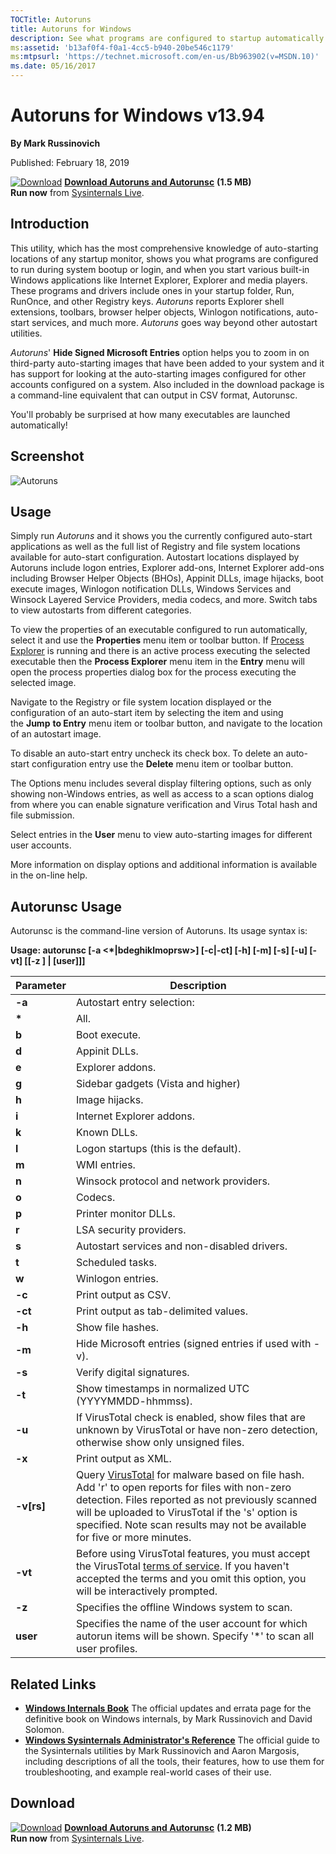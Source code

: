 ```yaml
--- 
TOCTitle: Autoruns
title: Autoruns for Windows
description: See what programs are configured to startup automatically when your system boots and you login.
ms:assetid: 'b13af0f4-f0a1-4cc5-b940-20be546c1179'
ms:mtpsurl: 'https://technet.microsoft.com/en-us/Bb963902(v=MSDN.10)'
ms.date: 05/16/2017
---
```


Autoruns for Windows v13.94
===========================

**By Mark Russinovich**

Published: February 18, 2019

[![Download](/media/landing/sysinternals/download_sm.png)](https://download.sysinternals.com/files/Autoruns.zip) [**Download Autoruns and Autorunsc**](https://download.sysinternals.com/files/Autoruns.zip) **(1.5 MB)**  
**Run now** from [Sysinternals Live](https://live.sysinternals.com/autoruns.exe).

## Introduction

This utility, which has the most comprehensive knowledge of
auto-starting locations of any startup monitor, shows you what programs
are configured to run during system bootup or login, and when you start
various built-in Windows applications like Internet Explorer, Explorer
and media players. These programs and drivers include ones in your
startup folder, Run, RunOnce, and other Registry keys.
*Autoruns* reports Explorer shell extensions, toolbars, browser helper
objects, Winlogon notifications, auto-start services, and much
more. *Autoruns* goes way beyond other autostart utilities.

*Autoruns*' **Hide Signed Microsoft Entries** option helps you to zoom
in on third-party auto-starting images that have been added to your
system and it has support for looking at the auto-starting images
configured for other accounts configured on a system. Also included in
the download package is a command-line equivalent that can output in CSV
format, Autorunsc.

You'll probably be surprised at how many executables are launched
automatically!

## Screenshot

![Autoruns](/media/landing/sysinternals/autoruns_v13.png)

## Usage

Simply run *Autoruns* and it shows you the currently configured
auto-start applications as well as the full list of Registry and file
system locations available for auto-start configuration. Autostart
locations displayed by Autoruns include logon entries, Explorer add-ons,
Internet Explorer add-ons including Browser Helper Objects (BHOs),
Appinit DLLs, image hijacks, boot execute images, Winlogon notification
DLLs, Windows Services and Winsock Layered Service Providers, media
codecs, and more. Switch tabs to view autostarts from different
categories.

To view the properties of an executable configured to run automatically,
select it and use the **Properties** menu item or toolbar button. If
[Process Explorer](process-explorer.md) is
running and there is an active process executing the selected executable
then the **Process Explorer** menu item in the **Entry** menu will open
the process properties dialog box for the process executing the selected
image.

Navigate to the Registry or file system location displayed or the
configuration of an auto-start item by selecting the item and using
the **Jump** **to Entry** menu item or toolbar button, and navigate to
the location of an autostart image.

To disable an auto-start entry uncheck its check box. To delete an
auto-start configuration entry use the **Delete** menu item or toolbar
button.

The Options menu includes several display filtering options, such as
only showing non-Windows entries, as well as access to a scan options
dialog from where you can enable signature verification and Virus Total
hash and file submission.

Select entries in the **User** menu to view auto-starting images for
different user accounts.

More information on display options and additional information is
available in the on-line help.  

## Autorunsc Usage

Autorunsc is the command-line version of Autoruns. Its usage syntax is:

**Usage: autorunsc \[-a &lt;\*|bdeghiklmoprsw&gt;\] \[-c|-ct\] \[-h\]
\[-m\] \[-s\] \[-u\] \[-vt\] \[\[-z \] | \[user\]\]\]**

 
|  Parameter   |                                                                                                                                                     Description                                                                                                                                                     |
|--------------|---------------------------------------------------------------------------------------------------------------------------------------------------------------------------------------------------------------------------------------------------------------------------------------------------------------------|
|    **-a**    |                                                                                                                                             Autostart entry selection:                                                                                                                                              |
|   **\***   |                                                                                                                                                        All.                                                                                                                                                         |
|    **b**     |                                                                                                                                                    Boot execute.                                                                                                                                                    |
|    **d**     |                                                                                                                                                    Appinit DLLs.                                                                                                                                                    |
|    **e**     |                                                                                                                                                  Explorer addons.                                                                                                                                                   |
|    **g**     |                                                                                                                                         Sidebar gadgets (Vista and higher)                                                                                                                                          |
|    **h**     |                                                                                                                                                   Image hijacks.                                                                                                                                                    |
|    **i**     |                                                                                                                                              Internet Explorer addons.                                                                                                                                              |
|    **k**     |                                                                                                                                                     Known DLLs.                                                                                                                                                     |
|    **l**     |                                                                                                                                        Logon startups (this is the default).                                                                                                                                        |
|    **m**     |                                                                                                                                                    WMI entries.                                                                                                                                                     |
|    **n**     |                                                                                                                                       Winsock protocol and network providers.                                                                                                                                       |
|    **o**     |                                                                                                                                                       Codecs.                                                                                                                                                       |
|    **p**     |                                                                                                                                                Printer monitor DLLs.                                                                                                                                                |
|    **r**     |                                                                                                                                               LSA security providers.                                                                                                                                               |
|    **s**     |                                                                                                                                    Autostart services and non-disabled drivers.                                                                                                                                     |
|    **t**     |                                                                                                                                                  Scheduled tasks.                                                                                                                                                   |
|    **w**     |                                                                                                                                                  Winlogon entries.                                                                                                                                                  |
|    **-c**    |                                                                                                                                                Print output as CSV.                                                                                                                                                 |
|   **-ct**    |                                                                                                                                        Print output as tab-delimited values.                                                                                                                                        |
|    **-h**    |                                                                                                                                                  Show file hashes.                                                                                                                                                  |
|    **-m**    |                                                                                                                              Hide Microsoft entries (signed entries if used with -v).                                                                                                                               |
|    **-s**    |                                                                                                                                             Verify digital signatures.                                                                                                                                              |
|    **-t**    |                                                                                                                                Show timestamps in normalized UTC (YYYYMMDD-hhmmss).                                                                                                                                 |
|    **-u**    |                                                                                      If VirusTotal check is enabled, show files that are unknown by VirusTotal or have non-zero detection, otherwise show only unsigned files.                                                                                      |
|    **-x**    |                                                                                                                                                Print output as XML.                                                                                                                                                 |
| **-v\[rs\]** | Query [VirusTotal](https://www.virustotal.com/) for malware based on file hash. Add 'r' to open reports for files with non-zero detection. Files reported as not previously scanned will be uploaded to VirusTotal if the 's' option is specified. Note scan results may not be available for five or more minutes. |
|   **-vt**    |                                     Before using VirusTotal features, you must accept the VirusTotal [terms of service](https://www.virustotal.com/en/about/terms-of-service/). If you haven't accepted the terms and you omit this option, you will be interactively prompted.                                     |
|    **-z**    |                                                                                                                                    Specifies the offline Windows system to scan.                                                                                                                                    |
|   **user**   |                                                                                                Specifies the name of the user account for which autorun items will be shown. Specify '\*' to scan all user profiles.                                                                                                |
 
## Related Links

-   [**Windows Internals Book**](~/learn/windows-internals.md)  The official updates and errata page for the definitive book on
    Windows internals, by Mark Russinovich and David Solomon.
-   [**Windows Sysinternals Administrator's Reference**](~/learn/troubleshooting-book.md)  The
    official guide to the Sysinternals utilities by Mark Russinovich and
    Aaron Margosis, including descriptions of all the tools, their
    features, how to use them for troubleshooting, and example
    real-world cases of their use.

## Download

[![Download](/media/landing/sysinternals/download_sm.png)](https://download.sysinternals.com/files/Autoruns.zip) [**Download Autoruns and Autorunsc**](https://download.sysinternals.com/files/Autoruns.zip) **(1.2 MB)**  
**Run now** from [Sysinternals Live](https://live.sysinternals.com/autoruns.exe).

